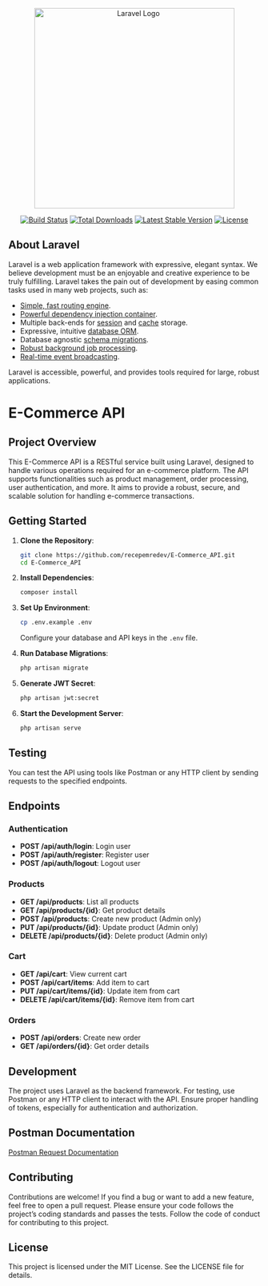 <p align="center"><a href="https://laravel.com" target="_blank"><img src="https://raw.githubusercontent.com/laravel/art/master/logo-lockup/5%20SVG/2%20CMYK/1%20Full%20Color/laravel-logolockup-cmyk-red.svg" width="400" alt="Laravel Logo"></a></p>

<p align="center">
<a href="https://github.com/laravel/framework/actions"><img src="https://github.com/laravel/framework/workflows/tests/badge.svg" alt="Build Status"></a>
<a href="https://packagist.org/packages/laravel/framework"><img src="https://img.shields.io/packagist/dt/laravel/framework" alt="Total Downloads"></a>
<a href="https://packagist.org/packages/laravel/framework"><img src="https://img.shields.io/packagist/v/laravel/framework" alt="Latest Stable Version"></a>
<a href="https://packagist.org/packages/laravel/framework"><img src="https://img.shields.io/packagist/l/laravel/framework" alt="License"></a>
</p>

## About Laravel

Laravel is a web application framework with expressive, elegant syntax. We believe development must be an enjoyable and creative experience to be truly fulfilling. Laravel takes the pain out of development by easing common tasks used in many web projects, such as:

- [Simple, fast routing engine](https://laravel.com/docs/routing).
- [Powerful dependency injection container](https://laravel.com/docs/container).
- Multiple back-ends for [session](https://laravel.com/docs/session) and [cache](https://laravel.com/docs/cache) storage.
- Expressive, intuitive [database ORM](https://laravel.com/docs/eloquent).
- Database agnostic [schema migrations](https://laravel.com/docs/migrations).
- [Robust background job processing](https://laravel.com/docs/queues).
- [Real-time event broadcasting](https://laravel.com/docs/broadcasting).

Laravel is accessible, powerful, and provides tools required for large, robust applications.

# E-Commerce API

## Project Overview
This E-Commerce API is a RESTful service built using Laravel, designed to handle various operations required for an e-commerce platform. The API supports functionalities such as product management, order processing, user authentication, and more. It aims to provide a robust, secure, and scalable solution for handling e-commerce transactions.


## Getting Started
1. **Clone the Repository**:
   ```bash
   git clone https://github.com/recepemredev/E-Commerce_API.git
   cd E-Commerce_API
   ```

2. **Install Dependencies**:
   ```bash
   composer install
   ```

3. **Set Up Environment**:
   ```bash
   cp .env.example .env
   ```

   Configure your database and API keys in the `.env` file.

4. **Run Database Migrations**:
   ```bash
   php artisan migrate
   ```

5. **Generate JWT Secret**:
   ```bash
   php artisan jwt:secret
   ```

6. **Start the Development Server**:
   ```bash
   php artisan serve
   ```

## Testing
You can test the API using tools like Postman or any HTTP client by sending requests to the specified endpoints.


## Endpoints
### Authentication
- **POST /api/auth/login**: Login user
- **POST /api/auth/register**: Register user
- **POST /api/auth/logout**: Logout user

### Products
- **GET /api/products**: List all products
- **GET /api/products/{id}**: Get product details
- **POST /api/products**: Create new product (Admin only)
- **PUT /api/products/{id}**: Update product (Admin only)
- **DELETE /api/products/{id}**: Delete product (Admin only)

### Cart
- **GET /api/cart**: View current cart
- **POST /api/cart/items**: Add item to cart
- **PUT /api/cart/items/{id}**: Update item from cart
- **DELETE /api/cart/items/{id}**: Remove item from cart

### Orders
- **POST /api/orders**: Create new order
- **GET /api/orders/{id}**: Get order details

## Development
The project uses Laravel as the backend framework.
For testing, use Postman or any HTTP client to interact with the API.
Ensure proper handling of tokens, especially for authentication and authorization.

## Postman Documentation

[Postman Request Documentation](https://documenter.getpostman.com/view/34784019/2sAYHzHPDN)

## Contributing
Contributions are welcome! If you find a bug or want to add a new feature, feel free to open a pull request.
Please ensure your code follows the project’s coding standards and passes the tests.
Follow the code of conduct for contributing to this project.

## License
This project is licensed under the MIT License. See the LICENSE file for details.
